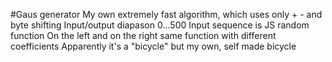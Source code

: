  #Gaus generator
 My own extremely fast algorithm, which uses only + - and byte shifting
 Input/output diapason 0...500
 Input sequence is JS random function
 On the left and on the right same function with different coefficients
 Apparently it's a "bicycle" but my own, self made bicycle
    